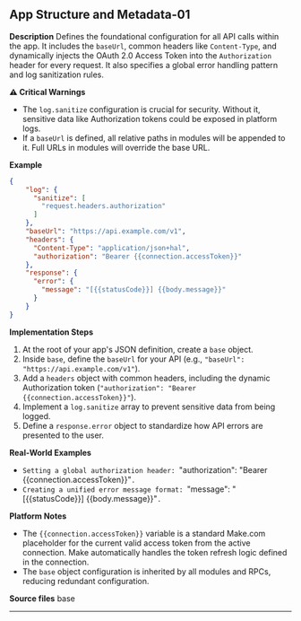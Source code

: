 ## App Structure and Metadata-01

**Description**
Defines the foundational configuration for all API calls within the app. It includes the `baseUrl`, common headers like `Content-Type`, and dynamically injects the OAuth 2.0 Access Token into the `Authorization` header for every request. It also specifies a global error handling pattern and log sanitization rules.

**⚠️ Critical Warnings**
- The `log.sanitize` configuration is crucial for security. Without it, sensitive data like Authorization tokens could be exposed in platform logs.
- If a `baseUrl` is defined, all relative paths in modules will be appended to it. Full URLs in modules will override the base URL.

**Example**
```json
{
    "log": {
      "sanitize": [
        "request.headers.authorization"
      ]
    },
    "baseUrl": "https://api.example.com/v1",
    "headers": {
      "Content-Type": "application/json+hal",
      "authorization": "Bearer {{connection.accessToken}}"
    },
    "response": {
      "error": {
        "message": "[{{statusCode}}] {{body.message}}"
      }
    }
}
```

**Implementation Steps**
1. At the root of your app's JSON definition, create a `base` object.
2. Inside `base`, define the `baseUrl` for your API (e.g., `"baseUrl": "https://api.example.com/v1"`).
3. Add a `headers` object with common headers, including the dynamic Authorization token (`"authorization": "Bearer {{connection.accessToken}}"`).
4. Implement a `log.sanitize` array to prevent sensitive data from being logged.
5. Define a `response.error` object to standardize how API errors are presented to the user.

**Real-World Examples**
- `Setting a global authorization header: `"authorization": "Bearer {{connection.accessToken}}"`.`
- `Creating a unified error message format: `"message": "[{{statusCode}}] {{body.message}}"`.`

**Platform Notes**
- The `{{connection.accessToken}}` variable is a standard Make.com placeholder for the current valid access token from the active connection. Make automatically handles the token refresh logic defined in the connection.
- The `base` object configuration is inherited by all modules and RPCs, reducing redundant configuration.

**Source files**
base

---

